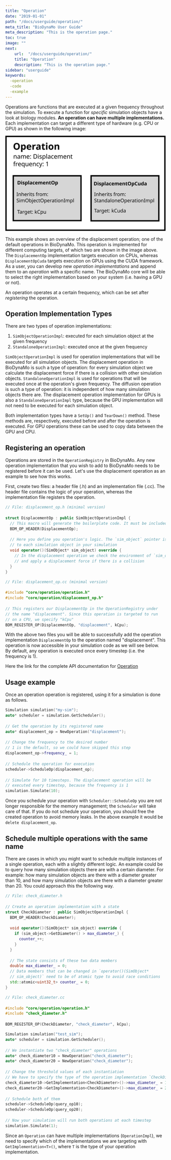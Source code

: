 ```yaml
---
title: "Operation"
date: "2019-01-01"
path: "/docs/userguide/operation/"
meta_title: "BioDynaMo User Guide"
meta_description: "This is the operation page."
toc: true
image: ""
next:
    url:  "/docs/userguide/operation/"
    title: "Operation"
    description: "This is the operation page."
sidebar: "userguide"
keywords:
  -operation
  -code
  -example
---
```


Operations are functions that are executed at a given frequency throughout the simulation.
To execute a function for *specific* simulation objects have a look at biology modules.
**An operation can have multiple implementations.**
Each implementation can target a different type of hardware (e.g. CPU or GPU) as shown in the following image:

![Operation Overview](images/operation.svg)

This example shows an overview of the displacement operation; one of the default operations in BioDynaMo.
This operation is implemented for different computing targets, of which two are shown in the image above.
The `DisplacementOp` implementation targets execution on CPUs, whereas `DisplacementOpCuda` targets execution on GPUs using the CUDA framework.
As a user, you can develop new *operation implementations* and append them to an *operation* with a specific name.
The BioDynaMo core will be able to select the right implementation based on your system (i.e. having a GPU or not).

An operation operates at a certain frequency, which can be set after *registering* the operation.

## Operation Implementation Types
There are two types of operation implementations:

1. `SimObjectOperationImpl`: executed for each simulation object at the given frequency
2. `StandaloneOperationImpl`: executed once at the given frequency

`SimObjectOperationImpl` is used for operation implementations that will be executed for all simulation objects. The displacement operation in BioDynaMo is such a type of operation: for every simulation object we calculate the displacement force if there is a collision with other simulation objects.
`StandaloneOperationImpl` is used for operations that will be executed once at the operation's given frequency. The diffusion operation is such a type of operation: it is independent of how many simulation objects there are.
The displacement operation implementation for GPUs is also a `StandaloneOperationImpl` type, because the GPU implementation will not need to be executed for each simulation object.

Both implementation types have a `SetUp()` and `TearDown()` method. These methods are, respectively, executed before and after the operation is executed.
For GPU operations these can be used to copy data between the GPU and CPU.

## Registering an operation

Operations are stored in the `OperationRegistry` in BioDynaMo.
Any new operation implementation that you wish to add to BioDynaMo needs to be registered before it can be used.
Let's use the displacement operation as an example to see how this works.

First, create two files: a header file (.h) and an implementation file (.cc).
The header file contains the logic of your operation, whereas the implementation file registers the operation.

```cpp
// File: displacement_op.h (minimal version)

struct DisplacementOp : public SimObjectOperationImpl {
  // This macro will generate the boilerplate code. It must be included.
  BDM_OP_HEADER(DisplacementOp);

  // Here you define you operation's logic. The `sim_object` pointer is a handle
  // to each simulation object in your simulation
  void operator()(SimObject* sim_object) override {
    // In the displacement operation we check the environment of `sim_object`,
    // and apply a displacement force if there is a collision
  }
}
```

```cpp
// File: displacement_op.cc (minimal version)

#include "core/operation/operation.h"
#include "core/operation/displacement_op.h"

// This registers our DisplacementOp in the OperationRegistry under 
// the name "displacement". Since this operation is targeted to run 
// on a CPU, we specify "kCpu"
BDM_REGISTER_OP(DisplacementOp, "displacement", kCpu);
```

With the above two files you will be able to successfully add the operation implementation
`DisplacementOp` to the operation named "displacement".
This operation is now accessible in your simulation code as we will see below.
By default, any operation is executed once every timestep (i.e. the frequency is 1).

Here the link for the complete API documentation for [Operation](/bioapi/structbdm_1_1Operation.html)

## Usage example

Once an operation operation is registered, using it for a simulation is done as follows.

```cpp
Simulation simulation("my-sim");
auto* scheduler = simulation.GetScheduler();

// Get the operation by its registered name
auto* displacement_op = NewOperation("displacement");

// Change the frequency to the desired number
// 1 is the default, so we could have skipped this step
displacement_op->frequency_ = 1;

// Schedule the operation for execution
scheduler->ScheduleOp(displacement_op);

// Simulate for 10 timesteps. The displacement operation will be 
// executed every timestep, because the frequency is 1
simulation.Simulate(10);
```

Once you schedule your operation with `Scheduler::ScheduleOp` you are not longer responsible for the memory management; the `Scheduler` will take care of that.
If you do not schedule your operation, you should free the created operation to avoid memory leaks. In the above example it would be `delete displacement_op`.

## Schedule multiple operations with the same name

There are cases in which you might want to schedule multiple instances of a single operation, each with a slightly different logic.
An example could be to query how many simulation objects there are with a certain diameter. For example: how many simulation objects are there with a diameter greater than 10, and how many simulation objects are there with a diameter greater than 20.
You could approach this the following way.

```cpp
// File: check_diameter.h

// Create an operation implementation with a state
struct CheckDiameter : public SimObjectOperationImpl {
  BDM_OP_HEADER(CheckDiameter);
  
  void operator()(SimObject* sim_object) override {
    if (sim_object->GetDiameter() > max_diameter_) {
      counter_++;
    }
  }

  // The state consists of these two data members
  double max_diameter_ = 0;
  // Data members that can be changed in `operator()(SimObject* 
  // sim_object)` need to be of atomic type to avoid race conditions
  std::atomic<uint32_t> counter_ = 0;
}

```

```cpp
// File: check_diameter.cc

#include "core/operation/operation.h"
#include "check_diameter.h"

BDM_REGISTER_OP(CheckDiameter, "check_diameter", kCpu);

```

```cpp
Simulation simulation("test_sim");
auto* scheduler = simulation.GetScheduler();

// We instantiate two "check_diameter" operations
auto* check_diameter10 = NewOperation("check_diameter");
auto* check_diameter20 = NewOperation("check_diameter");

// Change the threshold values of each instantiation
// We have to specify the type of the operation implementation `CheckDiameter`
check_diameter10->GetImplementation<CheckDiameter>()->max_diameter_ = 10;
check_diameter20->GetImplementation<CheckDiameter>()->max_diameter_ = 20;

// Schedule both of them
scheduler->ScheduleOp(query_op10);
scheduler->ScheduleOp(query_op20);

// Now your simulation will run both operations at each timestep
simulation.Simulate(1);
```

Since an `Operation` can have multiple implementations (`OperationImpl`), we need to specify which of the implementations we are targeting with `GetImplementation<T>()`, where `T` is the type of your operation implementation.
